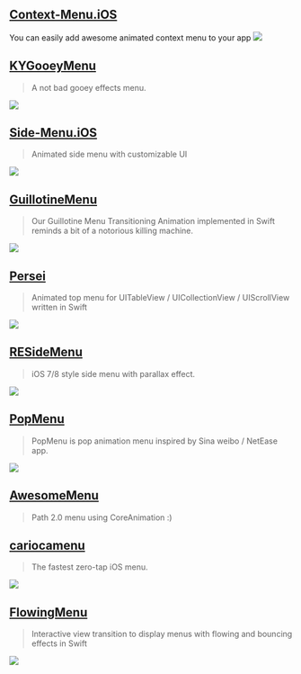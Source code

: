 [Context-Menu.iOS](https://github.com/Yalantis/Context-Menu.iOS)
--
You can easily add awesome animated context menu to your app
![](https://camo.githubusercontent.com/46c15734b552ce3afefa7efd1518909046b4677e/68747470733a2f2f6431337961637572716a676172612e636c6f756466726f6e742e6e65742f75736572732f3132353035362f73637265656e73686f74732f313738353237342f39396d696c65732d70726f66696c652d6c696768745f312d312d342e676966)

[KYGooeyMenu](https://github.com/KittenYang/KYGooeyMenu)
--
> A not bad gooey effects menu.

![](https://github.com/KittenYang/KYGooeyMenu/raw/master/dribble_demo.gif)

[Side-Menu.iOS](https://github.com/Yalantis/Side-Menu.iOS)
--
> Animated side menu with customizable UI

![](https://camo.githubusercontent.com/cb6caa7a392d01d46bca9d9485c01fc173f55fac/68747470733a2f2f6431337961637572716a676172612e636c6f756466726f6e742e6e65742f75736572732f3132353035362f73637265656e73686f74732f313638393932322f6576656e74732d6d656e755f312d312d362e676966)

[GuillotineMenu](https://github.com/Yalantis/GuillotineMenu)
--
> Our Guillotine Menu Transitioning Animation implemented in Swift reminds a bit of a notorious killing machine.

![](https://camo.githubusercontent.com/10639e803a90fadd751d3683c497c449e2a48339/68747470733a2f2f6431337961637572716a676172612e636c6f756466726f6e742e6e65742f75736572732f3439353739322f73637265656e73686f74732f323031383234392f64726166745f30362e676966)

[Persei](https://github.com/Yalantis/Persei)
--
> Animated top menu for UITableView / UICollectionView / UIScrollView written in Swift

![](https://github.com/Yalantis/Persei/raw/master/Assets/animation.gif)

[RESideMenu](https://github.com/romaonthego/RESideMenu)
--
> iOS 7/8 style side menu with parallax effect.

![](https://raw.githubusercontent.com/romaonthego/RESideMenu/master/Demo.gif?2)

[PopMenu](https://github.com/xhzengAIB/PopMenu)
--
> PopMenu is pop animation menu inspired by Sina weibo / NetEase app.

![](https://github.com/xhzengAIB/LearnEnglish/raw/master/Screenshots/XHSinaMenuViewExample.gif)

[AwesomeMenu](https://github.com/levey/AwesomeMenu)
--
> Path 2.0 menu using CoreAnimation :)

[cariocamenu](https://github.com/arn00s/cariocamenu)
--
> The fastest zero-tap iOS menu.

![](https://raw.githubusercontent.com/arn00s/cariocamenu/master/cariocamenu.gif)

[FlowingMenu](https://github.com/yannickl/FlowingMenu)
--
> Interactive view transition to display menus with flowing and bouncing effects in Swift

![](https://camo.githubusercontent.com/59f8644f915299e0e80c09948d3db8efd8c9beae/687474703a2f2f79616e6e69636b6c6f72696f742e636f6d2f7265736f75726365732f666c6f77696e676d656e752e676966)
